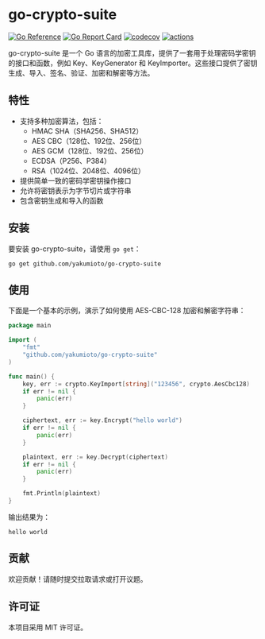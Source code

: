 # go-crypto-suite

[![Go Reference](https://pkg.go.dev/badge/github.com/yakumioto/go-crypto-suite.svg)](https://pkg.go.dev/github.com/yakumioto/go-crypto-suite)
[![Go Report Card](https://goreportcard.com/badge/github.com/yakumioto/go-crypto-suite)](https://goreportcard.com/report/github.com/yakumioto/go-crypto-suite)
[![codecov](https://codecov.io/gh/yakumioto/go-crypto-suite/graph/badge.svg?token=HqETyi1zYV)](https://codecov.io/gh/yakumioto/go-crypto-suite)
[![actions](https://github.com/yakumioto/go-crypto-suite/actions/workflows/ci.yaml/badge.svg)](https://github.com/yakumioto/go-crypto-suite/actions)

go-crypto-suite 是一个 Go 语言的加密工具库，提供了一套用于处理密码学密钥的接口和函数，例如 Key、KeyGenerator 和 KeyImporter。这些接口提供了密钥生成、导入、签名、验证、加密和解密等方法。

## 特性

- 支持多种加密算法，包括：
    - HMAC SHA（SHA256、SHA512）
    - AES CBC（128位、192位、256位）
    - AES GCM（128位、192位、256位）
    - ECDSA（P256、P384）
    - RSA（1024位、2048位、4096位）
- 提供简单一致的密码学密钥操作接口
- 允许将密钥表示为字节切片或字符串
- 包含密钥生成和导入的函数

## 安装

要安装 go-crypto-suite，请使用 `go get`：

```
go get github.com/yakumioto/go-crypto-suite
```

## 使用

下面是一个基本的示例，演示了如何使用 AES-CBC-128 加密和解密字符串：

```go
package main

import (
    "fmt"
    "github.com/yakumioto/go-crypto-suite"
)

func main() {
    key, err := crypto.KeyImport[string]("123456", crypto.AesCbc128)
    if err != nil {
        panic(err)
    }

    ciphertext, err := key.Encrypt("hello world") 
    if err != nil {
        panic(err)
    }

    plaintext, err := key.Decrypt(ciphertext)
    if err != nil {
        panic(err)
    }

    fmt.Println(plaintext)
}
```

输出结果为：
```
hello world
```

## 贡献

欢迎贡献！请随时提交拉取请求或打开议题。

## 许可证

本项目采用 MIT 许可证。